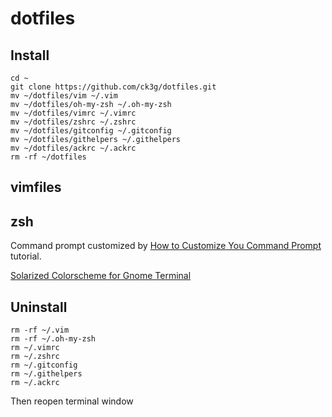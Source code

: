 # dotfiles

## Install

    cd ~
    git clone https://github.com/ck3g/dotfiles.git
    mv ~/dotfiles/vim ~/.vim
    mv ~/dotfiles/oh-my-zsh ~/.oh-my-zsh
    mv ~/dotfiles/vimrc ~/.vimrc
    mv ~/dotfiles/zshrc ~/.zshrc
    mv ~/dotfiles/gitconfig ~/.gitconfig
    mv ~/dotfiles/githelpers ~/.githelpers
    mv ~/dotfiles/ackrc ~/.ackrc
    rm -rf ~/dotfiles

## vimfiles

## zsh

Command prompt customized by [How to Customize You Command Prompt](http://net.tutsplus.com/tutorials/tools-and-tips/how-to-customize-your-command-prompt/) tutorial.

[Solarized Colorscheme for Gnome Terminal](https://github.com/sigurdga/gnome-terminal-colors-solarized)

## Uninstall

    rm -rf ~/.vim
    rm -rf ~/.oh-my-zsh
    rm ~/.vimrc
    rm ~/.zshrc
    rm ~/.gitconfig
    rm ~/.githelpers
    rm ~/.ackrc

Then reopen terminal window

